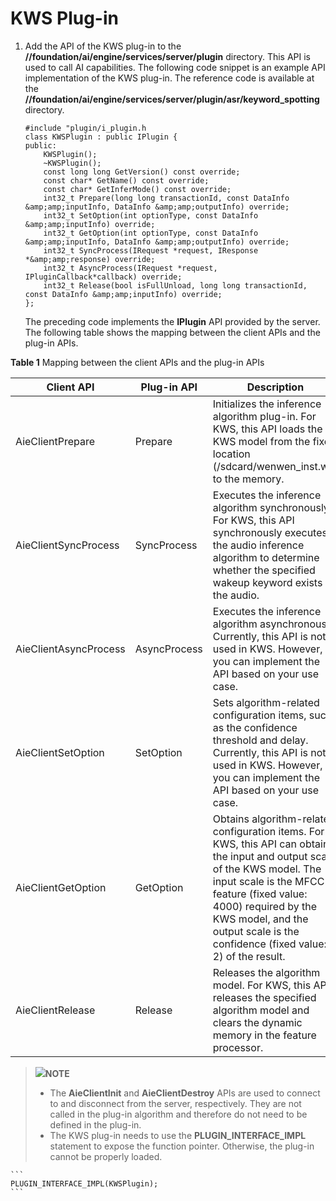 # KWS Plug-in<a name="EN-US_TOPIC_0000001090714913"></a>

1.  Add the API of the KWS plug-in to the **//foundation/ai/engine/services/server/plugin** directory. This API is used to call AI capabilities. The following code snippet is an example API implementation of the KWS plug-in. The reference code is available at the **//foundation/ai/engine/services/server/plugin/asr/keyword\_spotting** directory.

    ```
    #include "plugin/i_plugin.h
    class KWSPlugin : public IPlugin {
    public:
        KWSPlugin();
        ~KWSPlugin();
        const long long GetVersion() const override;
        const char* GetName() const override;
        const char* GetInferMode() const override;
        int32_t Prepare(long long transactionId, const DataInfo &amp;amp;inputInfo, DataInfo &amp;amp;outputInfo) override;
        int32_t SetOption(int optionType, const DataInfo &amp;amp;inputInfo) override;
        int32_t GetOption(int optionType, const DataInfo &amp;amp;inputInfo, DataInfo &amp;amp;outputInfo) override;
        int32_t SyncProcess(IRequest *request, IResponse *&amp;amp;response) override;
        int32_t AsyncProcess(IRequest *request, IPluginCallback*callback) override;
        int32_t Release(bool isFullUnload, long long transactionId, const DataInfo &amp;amp;inputInfo) override;
    };
    ```

    The preceding code implements the **IPlugin** API provided by the server. The following table shows the mapping between the client APIs and the plug-in APIs.

   **Table 1** Mapping between the client APIs and the plug-in APIs

| Client API | Plug-in API | Description |
| ---------- | ----------- | ----------- |
| AieClientPrepare | Prepare | Initializes the inference algorithm plug-in. For KWS, this API loads the KWS model from the fixed location (/sdcard/wenwen_inst.wk) to the memory. |
| AieClientSyncProcess | SyncProcess | Executes the inference algorithm synchronously. For KWS, this API synchronously executes the audio inference algorithm to determine whether the specified wakeup keyword exists in the audio. |
| AieClientAsyncProcess | AsyncProcess | Executes the inference algorithm asynchronously. Currently, this API is not used in KWS. However, you can implement the API based on your use case. |
| AieClientSetOption | SetOption | Sets algorithm-related configuration items, such as the confidence threshold and delay. Currently, this API is not used in KWS. However, you can implement the API based on your use case. |
| AieClientGetOption | GetOption | Obtains algorithm-related configuration items. For KWS, this API can obtain the input and output scale of the KWS model. The input scale is the MFCC feature (fixed value: 4000) required by the KWS model, and the output scale is the confidence (fixed value: 2) of the result. |
| AieClientRelease | Release | Releases the algorithm model. For KWS, this API releases the specified algorithm model and clears the dynamic memory in the feature processor. |

>![](../public_sys-resources/icon-note.gif)**NOTE** 
>-  The **AieClientInit** and **AieClientDestroy** APIs are used to connect to and disconnect from the server, respectively. They are not called in the plug-in algorithm and therefore do not need to be defined in the plug-in.
>-  The KWS plug-in needs to use the **PLUGIN\_INTERFACE\_IMPL** statement to expose the function pointer. Otherwise, the plug-in cannot be properly loaded.
    
  
    ```
    PLUGIN_INTERFACE_IMPL(KWSPlugin);
    ```